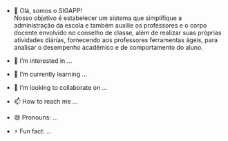 - 👋 Olá, somos o SIGAPP!  
    Nosso objetivo é estabelecer um sistema que simplifique a administração da escola e 
    também auxilie os professores e o corpo docente envolvido no conselho de classe, 
    além de realizar suas próprias atividades diárias, fornecendo aos professores ferramentas ágeis, para analisar o 
    desempenho acadêmico e de comportamento do aluno.



- 👀 I’m interested in ...
- 🌱 I’m currently learning ...
- 💞️ I’m looking to collaborate on ...
- 📫 How to reach me ...
- 😄 Pronouns: ...
- ⚡ Fun fact: ...




